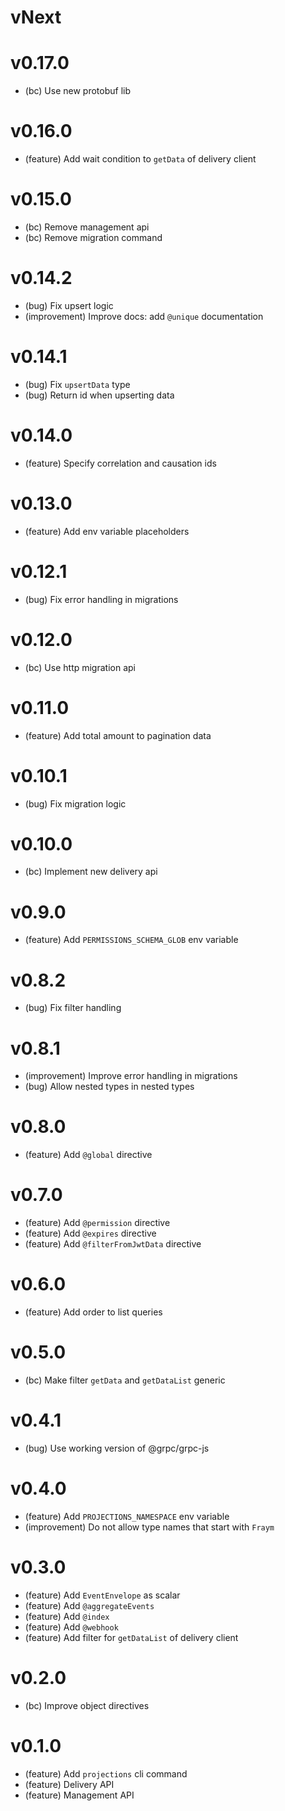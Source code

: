 # vNext

# v0.17.0

-   (bc) Use new protobuf lib

# v0.16.0

-   (feature) Add wait condition to `getData` of delivery client

# v0.15.0

-   (bc) Remove management api
-   (bc) Remove migration command

# v0.14.2

-   (bug) Fix upsert logic
-   (improvement) Improve docs: add `@unique` documentation

# v0.14.1

-   (bug) Fix `upsertData` type
-   (bug) Return id when upserting data

# v0.14.0

-   (feature) Specify correlation and causation ids

# v0.13.0

-   (feature) Add env variable placeholders

# v0.12.1

-   (bug) Fix error handling in migrations

# v0.12.0

-   (bc) Use http migration api

# v0.11.0

-   (feature) Add total amount to pagination data

# v0.10.1

-   (bug) Fix migration logic

# v0.10.0

-   (bc) Implement new delivery api

# v0.9.0

-   (feature) Add `PERMISSIONS_SCHEMA_GLOB` env variable

# v0.8.2

-   (bug) Fix filter handling

# v0.8.1

-   (improvement) Improve error handling in migrations
-   (bug) Allow nested types in nested types

# v0.8.0

-   (feature) Add `@global` directive

# v0.7.0

-   (feature) Add `@permission` directive
-   (feature) Add `@expires` directive
-   (feature) Add `@filterFromJwtData` directive

# v0.6.0

-   (feature) Add order to list queries

# v0.5.0

-   (bc) Make filter `getData` and `getDataList` generic

# v0.4.1

-   (bug) Use working version of @grpc/grpc-js

# v0.4.0

-   (feature) Add `PROJECTIONS_NAMESPACE` env variable
-   (improvement) Do not allow type names that start with `Fraym`

# v0.3.0

-   (feature) Add `EventEnvelope` as scalar
-   (feature) Add `@aggregateEvents`
-   (feature) Add `@index`
-   (feature) Add `@webhook`
-   (feature) Add filter for `getDataList` of delivery client

# v0.2.0

-   (bc) Improve object directives

# v0.1.0

-   (feature) Add `projections` cli command
-   (feature) Delivery API
-   (feature) Management API
